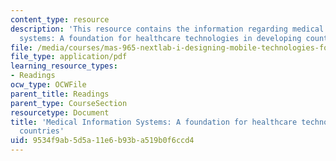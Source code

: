```yaml
---
content_type: resource
description: 'This resource contains the information regarding medical information
  systems: A foundation for healthcare technologies in developing countries.'
file: /media/courses/mas-965-nextlab-i-designing-mobile-technologies-for-the-next-billion-users-fall-2008/9534f9ab5d5a11e6b93ba519b0f6ccd4_MITMAS_965F08_clifford2008.pdf
file_type: application/pdf
learning_resource_types:
- Readings
ocw_type: OCWFile
parent_title: Readings
parent_type: CourseSection
resourcetype: Document
title: 'Medical Information Systems: A foundation for healthcare technologies in developing
  countries'
uid: 9534f9ab-5d5a-11e6-b93b-a519b0f6ccd4
---
```

